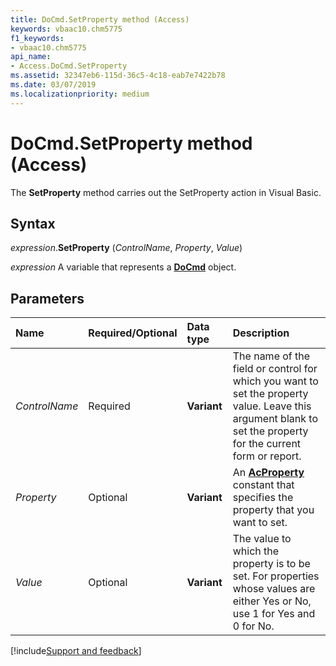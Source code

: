 ```yaml
---
title: DoCmd.SetProperty method (Access)
keywords: vbaac10.chm5775
f1_keywords:
- vbaac10.chm5775
api_name:
- Access.DoCmd.SetProperty
ms.assetid: 32347eb6-115d-36c5-4c18-eab7e7422b78
ms.date: 03/07/2019
ms.localizationpriority: medium
---
```



# DoCmd.SetProperty method (Access)

The **SetProperty** method carries out the SetProperty action in Visual Basic.


## Syntax

_expression_.**SetProperty** (_ControlName_, _Property_, _Value_)

_expression_ A variable that represents a **[DoCmd](Access.DoCmd.md)** object.


## Parameters

|Name|Required/Optional|Data type|Description|
|:-----|:-----|:-----|:-----|
| _ControlName_|Required|**Variant**|The name of the field or control for which you want to set the property value. Leave this argument blank to set the property for the current form or report.|
| _Property_|Optional|**Variant**|An **[AcProperty](Access.AcProperty.md)** constant that specifies the property that you want to set.|
| _Value_|Optional|**Variant**|The value to which the property is to be set. For properties whose values are either Yes or No, use 1 for Yes and 0 for No.|



[!include[Support and feedback](~/includes/feedback-boilerplate.md)]
